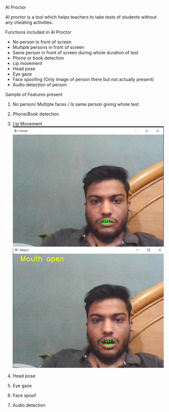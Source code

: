 AI Proctor

AI proctor is a tool which helps teachers to take tests of students without any cheating activities.

Functions included in AI Proctor
- No person in front of screen
- Multiple persons in front of screen
- Same person in front of screen during whole duration of test
- Phone or book detection
- Lip movement
- Head pose
- Eye gaze
- Face spoofing (Only Image of person there but not actually present)
- Audio detection of person


Sample of Features present

1. No person/ Multiple faces / Is same person giving whole test

2. Phone/Book detection

3. Lip Movement
![plot](./Output/Mouth_Not_open.png)
![plot](./Output/Mouth_open.png)

4. Head pose

5. Eye gaze

6. Face spoof

7. Audio detection